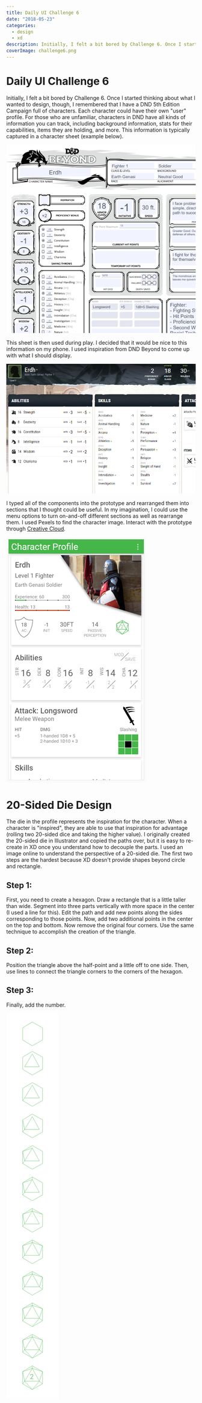 ```yaml
---
title: Daily UI Challenge 6
date: "2018-05-23"
categories: 
  - design
  - xd
description: Initially, I felt a bit bored by Challenge 6. Once I started thinking about what I wanted to design, though, I remembered that I have a DND 5th Edition Campaign full of characters. Each character could have their own \"user\" profile. For those who are unfamiliar, characters in DND have all kinds of information you can track, including background information, stats for their capabilities, items they are holding, and more. This information is typically captured in a character sheet (example below).
coverImage: challenge6.png
---
```


# Daily UI Challenge 6
Initially, I felt a bit bored by Challenge 6. Once I started thinking about what I wanted to design, though, I remembered that I have a DND 5th Edition Campaign full of characters. Each character could have their own "user" profile. For those who are unfamiliar, characters in DND have all kinds of information you can track, including background information, stats for their capabilities, items they are holding, and more. This information is typically captured in a character sheet (example below).

![erdh-capture](./images/erdh-capture.png)

This sheet is then used during play. I decided that it would be nice to this information on my phone. I used inspiration from DND Beyond to come up with what I should display.

![erdhdndbeyond](./images/erdhdndbeyond.png)

I typed all of the components into the prototype and rearranged them into sections that I thought could be useful. In my imagination, I could use the menu options to turn on-and-off different sections as well as rearrange them. I used Pexels to find the character image. Interact with the prototype through [Creative Cloud](https://xd.adobe.com/view/faa954c6-67b0-409b-70dd-da4ed0feae07-8c98/).

![Erdh-profile](./images/erdh-profile.png)

# 20-Sided Die Design

The die in the profile represents the inspiration for the character. When a character is "inspired", they are able to use that inspiration for advantage (rolling two 20-sided dice and taking the higher value). I originally created the 20-sided die in Illustrator and copied the paths over, but it is easy to re-create in XD once you understand how to decouple the parts. I used an image online to understand the perspective of a 20-sided die. The first two steps are the hardest because XD doesn't provide shapes beyond circle and rectangle.

## Step 1:

First, you need to create a hexagon. Draw a rectangle that is a little taller than wide. Segment into three parts vertically with more space in the center (I used a line for this). Edit the path and add new points along the sides corresponding to those points. Now, add two additional points in the center on the top and bottom. Now remove the original four corners. Use the same technique to accomplish the creation of the triangle.

## Step 2:

Position the triangle above the half-point and a little off to one side. Then, use lines to connect the triangle corners to the corners of the hexagon.

## Step 3:

Finally, add the number.

![20-sidedDie](./images/20-sideddie.png)
